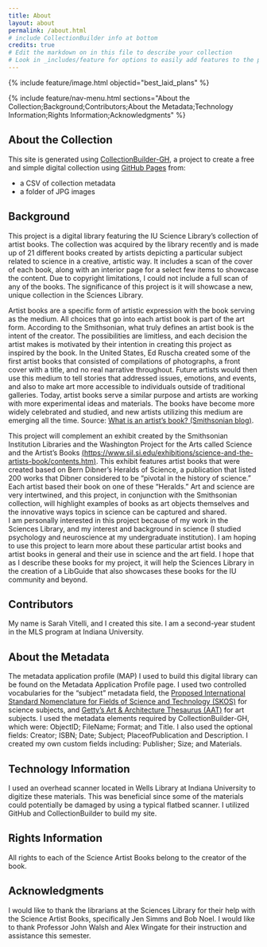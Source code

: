 ```yaml
---
title: About
layout: about
permalink: /about.html
# include CollectionBuilder info at bottom
credits: true
# Edit the markdown on in this file to describe your collection
# Look in _includes/feature for options to easily add features to the page
---
```


{% include feature/image.html objectid="best_laid_plans" %}

{% include feature/nav-menu.html sections="About the Collection;Background;Contributors;About the Metadata;Technology Information;Rights Information;Acknowledgments" %}

## About the Collection

This site is generated using [CollectionBuilder-GH](https://collectionbuilding.github.io/gh/), a project to create a free and simple digital collection using [GitHub Pages](https://pages.github.com/) from: 

- a CSV of collection metadata
- a folder of JPG images

## Background

This project is a digital library featuring the IU Science Library’s collection of artist books. The collection was acquired by the library recently and is made up of 21 different books created by artists depicting a particular subject related to science in a creative, artistic way. It includes a scan of the cover of each book, along with an interior page for a select few items to showcase the content. Due to copyright limitations, I could not include a full scan of any of the books. The significance of this project is it will showcase a new, unique collection in the Sciences Library. 

Artist books are a specific form of artistic expression with the book serving as the medium. All choices that go into each artist book is part of the art form. According to the Smithsonian, what truly defines an artist book is the intent of the creator. The possibilities are limitless, and each decision the artist makes is motivated by their intention in creating this project as inspired by the book. In the United States, Ed Ruscha created some of the first artist books that consisted of compilations of photographs, a front cover with a title, and no real narrative throughout. Future artists would then use this medium to tell stories that addressed issues, emotions, and events, and also to make art more accessible to individuals outside of traditional galleries. Today, artist books serve a similar purpose and artists are working with more experimental ideas and materials. The books have become more widely celebrated and studied, and new artists utilizing this medium are emerging all the time. Source: [What is an artist’s book? (Smithsonian blog)](https://blog.library.si.edu/blog/2012/06/01/what-is-an-artists-book/). 

This project will complement an exhibit created by the Smithsonian Institution Libraries and the Washington Project for the Arts called Science and the Artist’s Books [(https://www.sil.si.edu/exhibitions/science-and-the-artists-book/contents.htm)]((https://www.sil.si.edu/exhibitions/science-and-the-artists-book/contents.htm)). This exhibit features artist books that were created based on Bern Dibner’s Heralds of Science, a publication that listed 200 works that Dibner considered to be “pivotal in the history of science.” Each artist based their book on one of these “Heralds.” Art and science are very intertwined, and this project, in conjunction with the Smithsonian collection, will highlight examples of books as art objects themselves and the innovative ways topics in science can be captured and shared.  
​​
I am personally interested in this project because of my work in the Sciences Library, and my interest and background in science (I studied psychology and neuroscience at my undergraduate institution). I am hoping to use this project to learn more about these particular artist books and artist books in general and their use in science and the art field. I hope that as I describe these books for my project, it will help the Sciences Library in the creation of a LibGuide that also showcases these books for the IU community and beyond.

## Contributors

My name is Sarah Vitelli, and I created this site. I am a second-year student in the MLS program at Indiana University. 

## About the Metadata

The metadata application profile (MAP) I used to build this digital library can be found on the Metadata Application Profile page. I used two controlled vocabularies for the “subject” metadata field, the [Proposed International Standard Nomenclature for Fields of Science and Technology (SKOS)](https://skos.um.es/unesco6/#:~:text=The%20Proposed%20international%20standard%20nomenclature,by%20the%20Scientific%20Advisory%20Committee.) for science subjects, and [Getty’s Art & Architecture Thesaurus (AAT)](https://www.getty.edu/research/tools/vocabularies/aat/) for art subjects. I used the metadata elements required by CollectionBuilder-GH, which were: ObjectID; FileName; Format; and Title. I also used the optional fields: Creator; ISBN; Date; Subject; PlaceofPublication and Description. I created my own custom fields including: Publisher; Size; and Materials. 

## Technology Information

I used an overhead scanner located in Wells Library at Indiana University to digitize these materials. This was beneficial since some of the materials could potentially be damaged by using a typical flatbed scanner. I utilized GitHub and CollectionBuilder to build my site. 

## Rights Information

All rights to each of the Science Artist Books belong to the creator of the book.

## Acknowledgments

I would like to thank the librarians at the Sciences Library for their help with the Science Artist Books, specifically Jen Simms and Bob Noel. I would like to thank Professor John Walsh and Alex Wingate for their instruction and assistance this semester.


